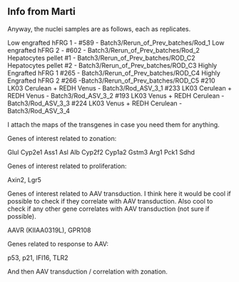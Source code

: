 ## Info from Marti

Anyway, the nuclei samples are as follows, each as replicates. 

Low engrafted hFRG 1 - #589 - Batch3/Rerun_of_Prev_batches/Rod_1 
Low engrafted hFRG 2 - #602 - Batch3/Rerun_of_Prev_batches/Rod_2 
Hepatocytes pellet #1 - Batch3/Rerun_of_Prev_batches/ROD_C2 
Hepatocytes pellet #2 - Batch3/Rerun_of_Prev_batches/ROD_C3 
Highly Engrafted hFRG 1 #265 - Batch3/Rerun_of_Prev_batches/ROD_C4 
Highly Engrafted hFRG 2 #266 -Batch3/Rerun_of_Prev_batches/ROD_C5 
#210 LK03 Cerulean + REDH Venus - Batch3/Rod_ASV_3_1 
#233 LK03 Cerulean + REDH Venus - Batch3/Rod_ASV_3_2 
#193 LK03 Venus + REDH Cerulean - Batch3/Rod_ASV_3_3 
#224 LK03 Venus + REDH Cerulean - Batch3/Rod_ASV_3_4 

I attach the maps of the transgenes in case you need them for anything. 

Genes of interest related to zonation: 

Glul 
Cyp2e1 
Ass1 
Asl 
Alb 
Cyp2f2 
Cyp1a2 
Gstm3 
Arg1 
Pck1 
Sdhd 

Genes of interest related to proliferation: 

Axin2, Lgr5

Genes of interest related to AAV transduction. I think here it would be cool if possible to check if they correlate with AAV transduction. Also cool to check if any other gene correlates with AAV transduction (not sure if possible). 

AAVR (KIIAA0319L), GPR108

Genes related to response to AAV: 

p53, p21,  IFI16, TLR2

And then AAV transduction / correlation with zonation. 

